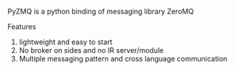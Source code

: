 PyZMQ is a python binding of messaging library ZeroMQ

Features
1. lightweight and easy to start 
2. No broker on sides and no IR server/module
3. Multiple messaging pattern and cross language communication
